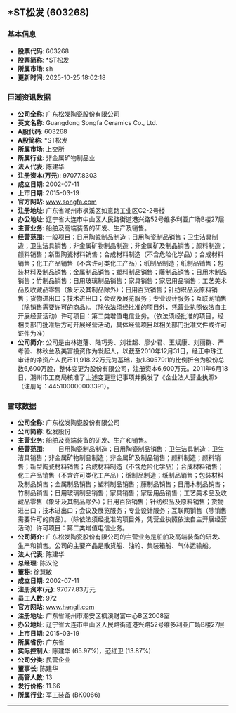 ## *ST松发 (603268)

### 基本信息

- **股票代码**: 603268
- **股票简称**: *ST松发
- **所属市场**: sh
- **更新时间**: 2025-10-25 18:02:18

### 巨潮资讯数据

- **公司全称**: 广东松发陶瓷股份有限公司
- **英文名称**: Guangdong Songfa Ceramics Co., Ltd.
- **A股代码**: 603268
- **A股简称**: *ST松发
- **所属市场**: 上交所
- **所属行业**: 非金属矿物制品业
- **法人代表**: 陈建华
- **注册资本(万元)**: 97077.8303
- **成立日期**: 2002-07-11
- **上市日期**: 2015-03-19
- **官方网站**: www.songfa.com
- **注册地址**: 广东省潮州市枫溪区如意路工业区C2-2号楼
- **办公地址**: 辽宁省大连市中山区人民路街道港兴路52号维多利亚广场B楼27层
- **主营业务**: 船舶及高端装备的研发、生产及销售。
- **经营范围**: 一般项目：日用陶瓷制品制造；日用陶瓷制品销售；卫生洁具制造；卫生洁具销售；非金属矿物制品制造；非金属矿及制品销售；颜料制造；颜料销售；新型陶瓷材料销售；合成材料制造（不含危险化学品）；合成材料销售；化工产品销售（不含许可类化工产品）；纸制品制造；纸制品销售；包装材料及制品销售；金属制品销售；塑料制品销售；藤制品销售；日用木制品销售；竹制品销售；日用玻璃制品销售；家具销售；家居用品销售；工艺美术品及收藏品零售（象牙及其制品除外）；日用百货销售；针纺织品及原料销售；货物进出口；技术进出口；会议及展览服务；专业设计服务；互联网销售（除销售需要许可的商品）。（除依法须经批准的项目外，凭营业执照依法自主开展经营活动）许可项目：第二类增值电信业务。（依法须经批准的项目，经相关部门批准后方可开展经营活动，具体经营项目以相关部门批准文件或许可证件为准）
- **公司简介**: 公司是由林道藩、陆巧秀、刘壮超、廖少君、王斌康、刘丽群、严考验、林秋兰及美富投资作为发起人，以截至2010年12月31日，经正中珠江审计的净资产人民币11,918.22万元为基础，按1.80579:1的比例折合为股份总数6,600万股，整体变更为股份有限公司，注册资本6,600万元。2011年6月18日，潮州市工商局核准了上述变更登记事项并换发了《企业法人营业执照》（注册号：445100000003391）。

### 雪球数据

- **公司全称**: 广东松发陶瓷股份有限公司
- **公司简称**: 松发股份
- **主营业务**: 船舶及高端装备的研发、生产和销售。
- **经营范围**: 　　日用陶瓷制品制造；日用陶瓷制品销售；卫生洁具制造；卫生洁具销售；非金属矿物制品制造；非金属矿及制品销售；颜料制造；颜料销售；新型陶瓷材料销售；合成材料制造（不含危险化学品）；合成材料销售；化工产品销售（不含许可类化工产品）；纸制品制造；纸制品销售；包装材料及制品销售；金属制品销售；塑料制品销售；藤制品销售；日用木制品销售；竹制品销售；日用玻璃制品销售；家具销售；家居用品销售；工艺美术品及收藏品零售（象牙及其制品除外）；日用百货销售；针纺织品及原料销售；货物进出口；技术进出口；会议及展览服务；专业设计服务；互联网销售（除销售需要许可的商品）。（除依法须经批准的项目外，凭营业执照依法自主开展经营活动）许可项目：第二类增值电信业务。
- **公司简介**: 广东松发陶瓷股份有限公司的主营业务是船舶及高端装备的研发、生产和销售。公司的主要产品是散货船、油轮、集装箱船、气体运输船。
- **法人代表**: 陈建华
- **总经理**: 陈汉伦
- **董秘**: 徐慧敏
- **成立日期**: 2002-07-11
- **注册资本(元)**: 97077.83万元
- **员工人数**: 972
- **官方网站**: www.hengli.com
- **注册地址**: 广东省潮州市潮安区枫溪财富中心B区2008室
- **办公地址**: 辽宁省大连市中山区人民路街道港兴路52号维多利亚广场B楼27层
- **上市日期**: 2015-03-19
- **所属省份**: 广东省
- **实际控制人**: 陈建华 (65.97%)，范红卫 (13.87%)
- **公司分类**: 民营企业
- **董事长**: 陈建华
- **高管人数**: 13
- **发行价格**: 11.66
- **所属行业**: 军工装备 (BK0066)

---
